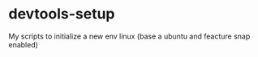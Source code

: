 # devtools-setup
My scripts to initialize a new env linux (base a ubuntu and feacture snap enabled)
